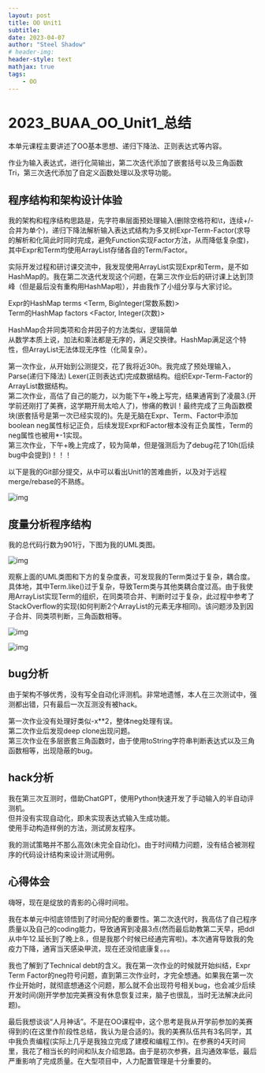 ```yaml
---
layout: post
title: OO Unit1
subtitle: 
date: 2023-04-07
author: "Steel Shadow"
# header-img:   
header-style: text
mathjax: true
tags:
    - OO
---
```


#  2023_BUAA_OO_Unit1_总结

本单元课程主要讲述了OO基本思想、递归下降法、正则表达式等内容。  

作业为输入表达式，进行化简输出，第二次迭代添加了嵌套括号以及三角函数Tri，第三次迭代添加了自定义函数处理以及求导功能。

## 程序结构和架构设计体验

我的架构和程序结构思路是，先字符串层面预处理输入(删除空格符和\t，连续+/-合并为单个)，递归下降法解析输入表达式结构为多叉树Expr-Term-Factor(求导的解析和化简此时同时完成，避免Function实现Factor方法，从而降低复杂度)，其中Expr和Term均使用ArrayList存储各自的Term/Factor。  

实际开发过程和研讨课交流中，我发现使用ArrayList实现Expr和Term，是不如HashMap的。我在第二次迭代发现这个问题，在第三次作业后的研讨课上达到顶峰（但是最后没有重构用HashMap啦），并由我作了小组分享与大家讨论。

Expr的HashMap terms <Term, BigInteger(常数系数)>  
Term的HashMap factors <Factor, Integer(次数)>   

HashMap合并同类项和合并因子的方法类似，逻辑简单  
从数学本质上说，加法和乘法都是无序的，满足交换律。HashMap满足这个特性，但ArrayList无法体现无序性（化简复杂）。

第一次作业，从开始到公测提交，花了我将近30h。我完成了预处理输入，Parse(递归下降法) Lexer(正则表达式)完成数据结构。组织Expr-Term-Factor的ArrayList数据结构。  
第二次作业，高估了自己的能力，以为能下午+晚上写完，结果通宵到了凌晨3.(开学前还刚打了美赛，这学期开局太哈人了)，惨痛的教训！最终完成了三角函数模块(嵌套括号是第一次已经实现的)。先是无脑在Expr、Term、Factor中添加boolean neg属性标记正负，后续发现Expr和Factor根本没有正负属性，Term的neg属性也被用*-1实现。  
第三次作业，下午+晚上完成了，较为简单，但是强测后为了debug花了10h(后续bug中会提到)！！！

以下是我的Git部分提交，从中可以看出Unit1的苦难曲折，以及对于远程merge/rebase的不熟练。

![img](https://img-community.csdnimg.cn/images/c1210538d63b4a0289c430c81803d63b.png)

## 度量分析程序结构

我的总代码行数为901行，下图为我的UML类图。

![img](https://img-community.csdnimg.cn/images/4d9856958c8f47db9f0a2f37d5be22da.jpg "#left")

观察上面的UML类图和下方的复杂度表，可发现我的Term类过于复杂，耦合度。具体地，其中Term.like()过于复杂，导致Term类与其他类耦合度过高。由于我使用ArrayList实现Term的组织，在同类项合并、判断时过于复杂，此过程中参考了StackOverflow的实现(如何判断2个ArrayList的元素无序相同)。该问题涉及到因子合并、同类项判断，三角函数相等。

![img](https://img-community.csdnimg.cn/images/f10a5ca3228042fc9e3fa0ae00e3f1d9.png "#left")

![img](https://img-community.csdnimg.cn/images/13e189ab9fb64a5baec9359048789cf6.png "#left")

## bug分析

由于架构不够优秀，没有写全自动化评测机。非常地遗憾，本人在三次测试中，强测都出错，只有最后一次互测没有被hack。

第一次作业没有处理好类似-x**2，整体neg处理有误。  
第二次作业后发现deep clone出现问题。  
第三次作业在多层嵌套三角函数时，由于使用toString字符串判断表达式以及三角函数相等，出现隐蔽的bug。

## hack分析

我在第三次互测时，借助ChatGPT，使用Python快速开发了手动输入的半自动评测机。  
但并没有实现自动化，即未实现表达式输入生成功能。  
使用手动构造样例的方法，测试房友程序。

我的测试策略并不那么高效(未完全自动化)。由于时间精力问题，没有结合被测程序的代码设计结构来设计测试用例。

## 心得体会

嗨呀，现在是绽放的青影的心得时间啦。  

我在本单元中彻底领悟到了时间分配的重要性。第二次迭代时，我高估了自己程序质量以及自己的coding能力，导致通宵到凌晨3点(然而最后助教第二天早，把ddl从中午12.延长到了晚上8.，但是我那个时候已经通完宵啦)。本次通宵导致我的免疫力下降，通宵当天感染甲流，现在还没彻底康复。。。  

我也了解到了Technical debt的含义。我在第一次作业的时候就开始纠结，Expr Term Factor的neg符号问题，直到第三次作业时，才完全想通。如果我在第一次作业开始时，就彻底想通这个问题，那么就不会出现符号相关bug，也会减少后续开发时间(刚开学参加完美赛没有休息恢复过来，脑子也很乱，当时无法解决此问题)。  

最后我想谈谈“人月神话”。不是在OO课程中，这个思考是我从开学前参加的美赛得到的(在这里作阶段性总结，我认为是合适的)。我的美赛队伍共有3名同学，其中我负责编程(实际上几乎是我独立完成了建模和编程工作)。在参赛的4天时间里，我花了相当长的时间和队友介绍思路。由于是初次参赛，且沟通效率低，最后严重影响了完成质量。在大型项目中，人力配置管理是十分重要的。
